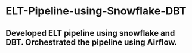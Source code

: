 # ELT-Pipeline-using-Snowflake-DBT

## Developed ELT pipeline using snowflake and DBT. Orchestrated the pipeline using Airflow.
